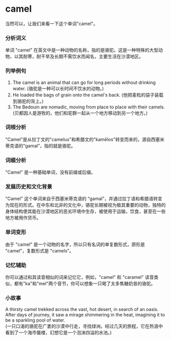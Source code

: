 # camel

当然可以，让我们来看一下这个单词"camel"。

  

### 分析词义

  

单词 "camel" 在英文中是一种动物的名称，指的是骆驼。这是一种特殊的大型动物，以其耐寒，耐干旱及长期不需饮水而闻名，主要生活在沙漠地区。

  

### 列举例句

  

1.  The camel is an animal that can go for long periods without drinking water. (骆驼是一种可以长时间不饮水的动物。)
2.  He loaded the bags of grain onto the camel's back. (他把麦粒的袋子装载到骆驼的背上。)
3.  The Bedouin are nomadic, moving from place to place with their camels. (贝都因人是游牧的，他们和驼群一起从一个地方移动到另一个地方。)

  

### 词根分析

  

"Camel"是从拉丁文的"camelus"和希腊文的"kamēlos"转变而来的，源自西塞米蒂克语的“gamal”，指的就是骆驼。

  

### 词缀分析

  

"Camel" 是一种基础单词，没有前缀或后缀。

  

### 发展历史和文化背景

  

"Camel" 这个单词来自于西塞米蒂克语的 “gamal”，并通过拉丁语和希腊语转变为现在的形式。在中东和北非的文化中，骆驼长期被视为极其重要的动物，独特的身体结构使其能在沙漠地区的恶劣环境中生存，被使用于运输，饮食，甚至在一些地方被用作货币。

  

### 单词变形

  

由于 "camel" 是一个动物的名字，所以只有名词的单复数形式，原形是 "camel"，复数形式是 "camels"。

  

### 记忆辅助

  

你可以通过和其读音相似的词来记忆它，例如，"camel" 和 "caramel" 读音类似，都有"ka"和"mel"两个音节，你可以想象一只喝了太多焦糖奶昔的骆驼。

  

### 小故事

  

A thirsty camel trekked across the vast, hot desert, in search of an oasis. After days of journey, it saw a mirage shimmering in the heat, imagining it to be a sparkling pool of water.  
(一只口渴的骆驼在广袤的沙漠中行走，寻找绿洲。经过几天的旅程，它在热浪中看到了一个海市蜃楼，幻想它是一个泡沫四溢的水池。)
